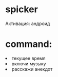 # spicker

Активация: андроид
<h1>command: </h1> 
  <li> текущее время </li> 
  <li> включи музыку </li> 
  <li> расскажи анекдот </li> 
        
